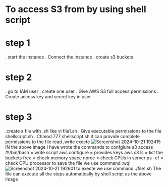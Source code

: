 # To access S3 from by using shell script
# step 1
. start the instance
. Connect the instance
. create s3 buckets
# step 2 
. go to IAM user
. create one user
. Give AWS S3 full access permissions
. Create access key and secret key in user
# step 3
.create a file with .sh like vi file1.sh
. Give executable permissions to the file shellscript.sh
. Chmod 777 shellscript.sh  it can provide complete permissions
to the file read ,write execte
![Screenshot 2024-10-21 192415](https://github.com/user-attachments/assets/93bb2739-f92b-4a5d-8af1-7685f9272e36)
IN the above image i have wrote the commands to confgiure s3 access
#!/bin/bash = write script
aws configure = provides keys
aws s3 ls = list the buckets
free = check memory space
nproc = check CPUs in server
ps -ef = check CPU processor
to save the file we use command :wq!
![Screenshot 2024-10-21 192601](https://github.com/user-attachments/assets/114d03d0-f90b-4781-a35d-67fad1246713)
to execte we use command ./file1.sh
The file can execute all the steps automatically by shell script as the above image
